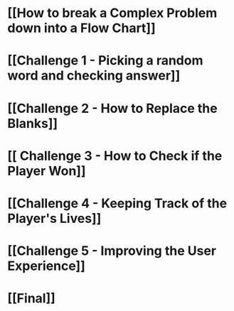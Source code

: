 # [[How to break a Complex Problem down into a Flow Chart]]
# [[Challenge 1 - Picking a random word and checking answer]]
# [[Challenge 2 - How to Replace the Blanks]]
# [[ Challenge 3 - How to Check if the Player Won]]
# [[Challenge 4 - Keeping Track of the Player's Lives]]
# [[Challenge 5 - Improving the User Experience]]
# [[Final]]
